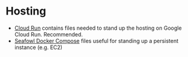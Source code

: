 # Hosting

- [Cloud Run](./cloud-run/) contains files needed to stand up the hosting on Google Cloud Run. Recommended.
- [Seafowl Docker Compose](./docker/seafowl/) files useful for standing up a persistent instance (e.g. EC2)
